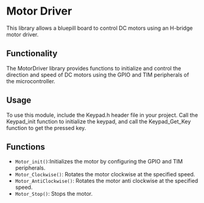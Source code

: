 # Motor Driver

This library allows a bluepill board to control DC motors using an H-bridge motor driver.

## Functionality

The MotorDriver library provides functions to initialize and control the direction and speed of DC motors using the GPIO and TIM peripherals of the microcontroller.

## Usage

To use this module, include the Keypad.h header file in your project. Call the Keypad_init function to initialize the keypad, and call the Keypad_Get_Key function to get the pressed key.

## Functions
- `Motor_init()`:Initializes the motor by configuring the GPIO and TIM peripherals.
- `Motor_Clockwise()`: Rotates the motor clockwise at the specified speed.
- `Motor_AntiClockwise()`: Rotates the motor anti clockwise at the specified speed.
- `Motor_Stop()`: Stops the motor.


